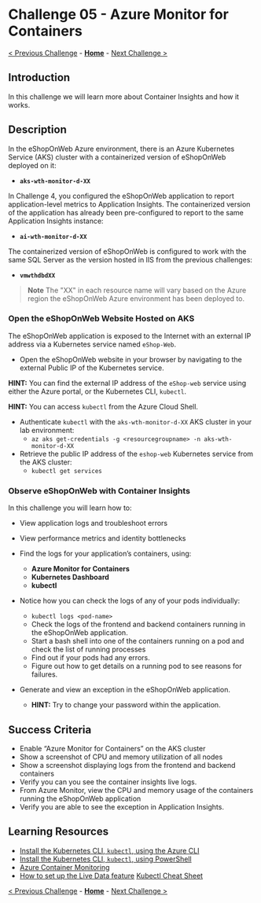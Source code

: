 # Challenge 05 - Azure Monitor for Containers

[< Previous Challenge](./Challenge-04.md) - **[Home](../README.md)** - [Next Challenge >](./Challenge-06.md)

## Introduction

In this challenge we will learn more about Container Insights and how it works.

## Description

In the eShopOnWeb Azure environment, there is an Azure Kubernetes Service (AKS) cluster with a containerized version of eShopOnWeb deployed on it:
- **`aks-wth-monitor-d-XX`** 

In Challenge 4, you configured the eShopOnWeb application to report application-level metrics to Application Insights. The containerized version of the application has already been pre-configured to report to the same Application Insights instance:
- **`ai-wth-monitor-d-XX`** 

The containerized version of eShopOnWeb is configured to work with the same SQL Server as the version hosted in IIS from the previous challenges:
- **`vmwthdbdXX`** 

>**Note** The "XX" in each resource name will vary based on the Azure region the eShopOnWeb Azure environment has been deployed to.

### Open the eShopOnWeb Website Hosted on AKS

The eShopOnWeb application is exposed to the Internet with an external IP address via a Kubernetes service named `eShop-Web`. 

- Open the eShopOnWeb website in your browser by navigating to the external Public IP of the Kubernetes service.

**HINT:** You can find the external IP address of the `eShop-web` service using either the Azure portal, or the Kubernetes CLI, `kubectl`.

**HINT:** You can access `kubectl` from the Azure Cloud Shell.  
- Authenticate `kubectl` with the `aks-wth-monitor-d-XX` AKS cluster in your lab environment:
    - `az aks get-credentials -g <resourcegroupname> -n aks-wth-monitor-d-XX`
- Retrieve the public IP address of the `eshop-web` Kubernetes service from the AKS cluster:
    - `kubectl get services`

### Observe eShopOnWeb with Container Insights

In this challenge you will learn how to:

- View application logs and troubleshoot errors
- View performance metrics and identity bottlenecks
- Find the logs for your application’s containers, using:
    - **Azure Monitor for Containers**
    - **Kubernetes Dashboard**
    - **kubectl**

- Notice how you can check the logs of any of your pods individually:
    - `kubectl logs <pod-name>`
    - Check the logs of the frontend and backend containers running in the eShopOnWeb application.
    - Start a bash shell into one of the containers running on a pod and check the list of running processes
    - Find out if your pods had any errors.
    - Figure out how to get details on a running pod to see reasons for failures.

- Generate and view an exception in the eShopOnWeb application.
    - **HINT:** Try to change your password within the application.

## Success Criteria
- Enable “Azure Monitor for Containers” on the AKS cluster
- Show a screenshot of CPU and memory utilization of all nodes
- Show a screenshot displaying logs from the frontend and backend containers
- Verify you can you see the container insights live logs.
- From Azure Monitor, view the CPU and memory usage of the containers running the eShopOnWeb application
- Verify you are able to see the exception in Application Insights.

## Learning Resources

- [Install the Kubernetes CLI, `kubectl`, using the Azure CLI](https://learn.microsoft.com/en-us/cli/azure/aks?view=azure-cli-latest#az-aks-install-cli)
- [Install the Kubernetes CLI, `kubectl`, using PowerShell](https://learn.microsoft.com/en-us/powershell/module/az.aks/install-azaksclitool?view=azps-10.2.0)
- [Azure Container Monitoring](https://docs.microsoft.com/en-us/azure/azure-monitor/containers/container-insights-overview)
- [How to set up the Live Data feature](https://docs.microsoft.com/en-us/azure/azure-monitor/containers/container-insights-livedata-setup)
[Kubectl Cheat Sheet](https://kubernetes.io/docs/reference/kubectl/cheatsheet/)

[< Previous Challenge](./Challenge-04.md) - **[Home](../README.md)** - [Next Challenge >](./Challenge-06.md)
```